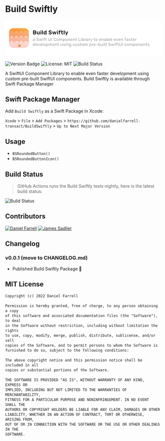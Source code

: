 # Build Swiftly

![Build Swiftly](/BuildSwiftly.png)

![Version Badge](https://img.shields.io/badge/Build%20Swiftly-v0.0.1-blue)
![License: MIT](https://img.shields.io/badge/License-MIT-yellow.svg)
![Build Status](https://github.com/danielfarrell-transact/BuildSwiftly/actions/workflows/nightly.yml/badge.svg)


A SwiftUI Component Library to enable even faster development using custom pre-built SwiftUI components.
Build Swiftly is available through Swift Package Manager

## Swift Package Manager

Add `Build Swiftly` as a Swift Package in Xcode:

`Xcode` > `File` > `Add Packages` >
`https://github.com/danielfarrell-transact/BuildSwiftly` > `Up to Next Major Version`

## Usage

- `BSRoundedButton()`
- `BSRoundedButtonIcon()`

## Build Status

> GitHub Actions runs the Build Swiftly tests nightly, here is the latest build status:

![Build Status](https://github.com/danielfarrell-transact/BuildSwiftly/actions/workflows/nightly.yml/badge.svg)

## Contributors

<a href="https://github.com/danielfarrell-transact"><img src="https://avatars.githubusercontent.com/danielfarrell-transact" width="50" height="50" alt="Daniel Farrell"/></a> <a href="https://github.com/SpoonTheGreater"><img src="https://avatars.githubusercontent.com/SpoonTheGreater" width="50" height="50" alt="James Sadlier"/></a>

## Changelog

### v0.0.1 (move to CHANGELOG.md)
- Published Build Swiftly Package 🎉


## MIT License

```
Copyright (c) 2022 Daniel Farrell

Permission is hereby granted, free of charge, to any person obtaining a copy
of this software and associated documentation files (the "Software"), to deal
in the Software without restriction, including without limitation the rights
to use, copy, modify, merge, publish, distribute, sublicense, and/or sell
copies of the Software, and to permit persons to whom the Software is
furnished to do so, subject to the following conditions:

The above copyright notice and this permission notice shall be included in all
copies or substantial portions of the Software.

THE SOFTWARE IS PROVIDED "AS IS", WITHOUT WARRANTY OF ANY KIND, EXPRESS OR
IMPLIED, INCLUDING BUT NOT LIMITED TO THE WARRANTIES OF MERCHANTABILITY,
FITNESS FOR A PARTICULAR PURPOSE AND NONINFRINGEMENT. IN NO EVENT SHALL THE
AUTHORS OR COPYRIGHT HOLDERS BE LIABLE FOR ANY CLAIM, DAMAGES OR OTHER
LIABILITY, WHETHER IN AN ACTION OF CONTRACT, TORT OR OTHERWISE, ARISING FROM,
OUT OF OR IN CONNECTION WITH THE SOFTWARE OR THE USE OR OTHER DEALINGS IN THE
SOFTWARE.
```
